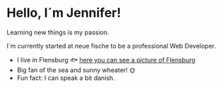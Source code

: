 # Hello, I´m Jennifer!
Learning new things is my passion.

I´m currently started at neue fische to be a professional Web Developer.



- I live in Flensburg :fish: [here you can see a picture of Flensburg](https://mediaim.expedia.com/destination/1/9b2738bd82a27d787ad52d3e67faf653.jpg)
- Big fan of the sea and sunny wheater! :sun_with_face:
- Fun fact: I can speak a bit danish.


